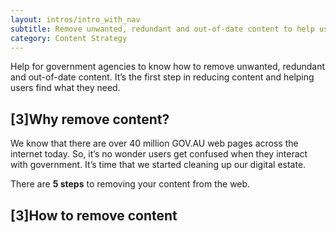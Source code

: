 ```yaml
---
layout: intros/intro_with_nav
subtitle: Remove unwanted, redundant and out-of-date content to help users find what they need.
category: Content Strategy
---
```


Help for government agencies to know how to remove unwanted, redundant and out-of-date content. It’s the first step in reducing content and helping users find what they need.

## [3]Why remove content?

We know that there are over 40 million GOV.AU web pages across the internet today. So, it’s no wonder users get confused when they interact with government. It’s time that we started cleaning up our digital estate.

There are **5 steps** to removing your content from the web.

## [3]How to remove content
